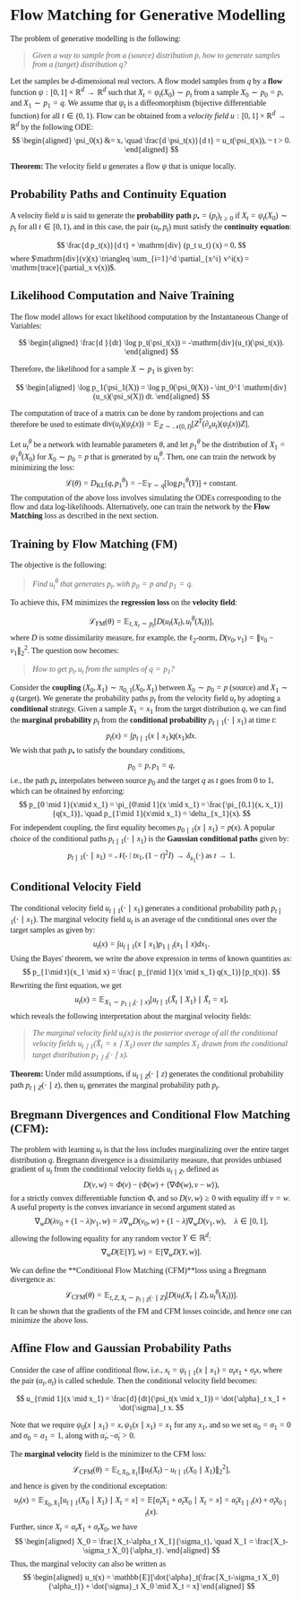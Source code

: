<span style="font-family:verdana">

# Flow Matching for Generative Modelling

The problem of generative modelling is the following:

> _Given a way to sample from a (source) distribution $p$, how to generate samples from a (target) distribution $q$?_

Let the samples be $d$-dimensional real vectors. A flow model samples from $q$ by a **flow** function $\psi: [0, 1] \times \mathbb{R}^d \to \mathbb{R}^d$ such that $X_t = \psi_t(X_0) \sim p_t$ from a sample $X_0 \sim p_0 = p$, and $X_1 \sim p_1 = q$. We assume that $\psi_t$ is a diffeomorphism (bijective differentiable function) for all $t\in(0,1)$. Flow can be obtained from a _velocity field_ $u:[0,1] \times \mathbb{R}^d\to \mathbb{R}^d$ by the following ODE:
$$
\begin{aligned}
\psi_0(x) &= x, \quad \frac{d \psi_t(x)}{d t} = u_t(\psi_t(x)), ~ t > 0.
\end{aligned}
$$

**Theorem:** The velocity field $u$ generates a flow $\psi$ that is unique locally.

## Probability Paths and Continuity Equation

A velocity field $u$ is said to generate the **probability path** $p_\bullet = (p_t)_{t\ge 0}$ if $X_t = \psi_t(X_0) \sim p_t$ for all $t\in[0,1)$, and in this case, the pair $(u_t, p_t)$ must satisfy the **continuity equation**:

$$
\frac{d p_t(x)}{d t} + \mathrm{div} (p_t u_t) (x) = 0,
$$
where $\mathrm{div}(v)(x) \triangleq \sum_{i=1}^d \partial_{x^i} v^i(x) = \mathrm{trace}(\partial_x v(x))$.

## Likelihood Computation and Naive Training

The flow model allows for exact likelihood computation by the Instantaneous Change of Variables:

$$
\begin{aligned}
    \frac{d }{dt} \log p_t(\psi_t(x)) = -\mathrm{div}(u_t)(\psi_t(x)).
\end{aligned}
$$

Therefore, the likelihood for a sample $X \sim p_1$ is given by:

$$
\begin{aligned}
    \log p_1(\psi_1(X)) = \log p_0(\psi_0(X)) - \int_0^1 \mathrm{div}(u_s)(\psi_s(X)) dt.
\end{aligned}
$$

The computation of trace of a matrix can be done by random projections and can therefore be used to estimate $\mathrm{div}(u_t)(\psi_t(x)) = \mathbb{E}_{Z \sim \mathcal{N}(0, I)}[Z^T (\partial_x u_t)(\psi_t(x)) Z]$.

Let $u_t^\theta$ be a network with learnable parameters $\theta$, and let $p_1^\theta$ be the distribution of $X_1 = \psi_1^\theta(X_0)$ for $X_0 \sim p_0 = p$ that is generated by $u_t^\theta$. Then, one can train the network by minimizing the loss:
$$
\mathcal{L}(\theta) = D_{\mathrm{KL}}(q, p_1^\theta) = -\mathbb{E}_{Y \sim q}[\log p_1^\theta(Y)] + \mathrm{constant}.
$$
The computation of the above loss involves simulating the ODEs corresponding to the flow and data log-likelihoods. Alternatively, one can train the network by the **Flow Matching** loss as described in the next section.

## Training by Flow Matching (FM)

The objective is the following:

> _Find $u_t^\theta$ that generates $p_t$, with $p_0 = p$ and $p_1 = q$._

To achieve this, FM minimizes the **regression loss** on the **velocity field**:

$$
 \mathcal{L}_{\mathrm{FM}}(\theta) = \mathbb{E}_{t, X_t \sim p_t}[D(u_t(X_t), u_t^\theta(X_t))],
$$
where $D$ is some dissimilarity measure, for example, the $\ell_2$-norm, $D(v_0, v_1) = \lVert v_0-v_1\rVert _2^2$. The question now becomes:

> _How to get $p_t, u_t$ from the samples of $q = p_1$?_

Consider the **coupling** $(X_0, X_1) \sim \pi_{0,1}(X_0, X_1)$ between $X_0 \sim p_0 = p$ (source) and $X_1 \sim q$ (target). We generate the probability paths $p_t$ from the velocity field $u_t$ by adopting a **conditional** strategy. Given a sample $X_1 = x_1$ from the target distribution $q$, we can find the **marginal probability** $p_t$ from the **conditional probability** $p_{t\mid 1}(\cdot \mid x_1)$ at time $t$:
$$
p_t(x) = \int p_{t\mid 1 }(x \mid x_1) q(x_1) dx.
$$
We wish that path $p_\bullet$ to satisfy the boundary conditions,
$$
p_0 = p, p_1 = q,
$$
i.e., the path $p_\bullet$ interpolates between source $p_0$ and the target $q$ as $t$ goes from $0$ to $1$, which can be obtained by enforcing:
$$
p_{0 \mid 1}(x\mid x_1) = \pi_{0\mid 1}(x \mid x_1) = \frac{\pi_{0,1}(x, x_1)}{q(x_1)}, \quad p_{1\mid 1}(x\mid x_1) = \delta_{x_1}(x).
$$
For independent coupling, the first equality becomes $p_{0\mid 1}(x\mid x_1) = p(x)$. A popular choice of the conditional paths $p_{t\mid 1}(\cdot \mid x_1)$ is the **Gaussian conditional paths** given by:
$$
    p_{t\mid 1}(\cdot \mid x_1) = \mathcal{N}(\cdot \mid tx_1, (1-t)^2 I) \to \delta_{x_1}(\cdot) ~\mathrm{as}~ t\to 1.
$$



## Conditional Velocity Field

The conditional velocity field $u_{t\mid 1}( \cdot \mid x_1)$ generates a conditional probability path $p_{t \mid 1}(\cdot \mid x_1)$. 
The marginal velocity field $u_t$ is an average of the conditional ones over the target samples as given by:
$$
u_t(x) = \int u_{t\mid 1}(x \mid x_1) p_{1\mid t}(x_1\mid x) d x_1.
$$
Using the Bayes' theorem, we write the above expression in terms of known quantities as:
$$
p_{1\mid t}(x_1 \mid x) = \frac{ p_{t\mid 1}(x \mid x_1) q(x_1)}{p_t(x)}.
$$
Rewriting the first equation, we get
$$
u_t(x) = \mathbb{E}_{X_1 \sim p_{1\mid t}(\cdot \mid x)}[u_{t\mid 1}(\tilde{X}_t \mid X_1) \mid \tilde{X}_t = x],
$$
which reveals the following interpretation about the marginal velocity fields: 

> _The marginal velocity field $u_t(x)$ is the posterior average of all the conditional velocity fields $u_{t\mid 1}(\tilde{X}_t = x \mid X_1)$ over the samples $X_1$ drawn from the conditional target distribution $p_{1\mid t}(\cdot \mid x)$._

**Theorem:** Under mild assumptions, if $u_{t\mid Z}(\cdot \mid z)$ generates the conditional probability path $p_{t\mid Z}(\cdot \mid z)$, then $u_t$ generates the marginal probability path $p_t$.

## Bregmann Divergences and Conditional Flow Matching (CFM):

The problem with learning $u_t$ is that the loss includes marginalizing over the entire target distribution $q$. Bregmann divergence is a dissimilarity measure, that provides unbiased gradient of $u_t$ from the conditional velocity fields $u_{t\mid Z}$, defined as
$$
D(v, w) = \Phi(v) - (\Phi(w)+\langle \nabla \Phi(w), v-w \rangle ),
$$
for a strictly convex differentiable function $\Phi$, and so $D(v, w) \ge 0$ with equality iff $v = w$. A useful property is the convex invariance in second argument stated as
$$
\nabla_{w} D(\lambda v_0 + (1-\lambda) v_1, w) = \lambda \nabla_{w} D(v_0, w) + (1-\lambda) \nabla_{w} D(v_1, w), \quad \lambda \in [0,1],
$$
allowing the following equality for any random vector $Y\in \mathbb{R}^d$:
$$
\nabla_{w} D(\mathbb{E}[Y], w) = \mathbb{E}[\nabla_{w} D(Y, w)].
$$

We can define the **Conditional Flow Matching (CFM)**loss using a Bregmann divergence as:
$$
\mathcal{L}_{\mathrm{CFM}}(\theta) = \mathbb{E}_{t, Z, X_t\sim p_{t\mid Z}(\cdot \mid Z)}[D(u_t(X_t\mid Z), u_t^\theta(X_t))].
$$
It can be shown that the gradients of the FM and CFM losses coincide, and hence one can minimize the above loss.

## Affine Flow and Gaussian Probability Paths




Consider the case of affine conditional flow, i.e., $x_t = \psi_{t \mid 1}(x \mid x_1) = \alpha_t x_1 + \sigma_t x$, where the pair $(\alpha_t, \sigma_t)$ is called schedule. Then the conditional velocity field becomes:

$$
u_{t\mid 1}(x \mid x_1) = \frac{d}{dt}(\psi_t(x \mid x_1)) = \dot{\alpha}_t x_1 + \dot{\sigma}_t x.
$$

Note that we require $\psi_0(x \mid x_1) = x, \psi_1(x \mid x_1) = x_1$ for any $x_1$, and so we set $\alpha_0 = \sigma_1 = 0$ and $\sigma_0 = \alpha_1 = 1$, along with $\dot{\alpha}_t, -\dot{\sigma}_t > 0$.

The **marginal velocity** field is the minimizer to the CFM loss:
$$
\mathcal{L}_{\mathrm{CFM}}(\theta) = \mathbb{E}_{t, X_0, X_1}[\lVert u_t(X_t)-u_{t\mid 1}(X_0 \mid X_1)\rVert _2^2],
$$
and hence is given by the conditional exceptation:
$$
u_t(x) = \mathbb{E}_{X_0, X_1}[ u_{t\mid 1}(X_0 \mid X_1) \mid X_t = x] = \mathbb{E}[\dot{\alpha}_t X_1 + \dot{\sigma}_t X_0 \mid X_t = x] = \dot{\alpha}_t \hat{x}_{1\mid t}(x) + \dot{\sigma}_t \hat{x}_{0\mid t}(x).
$$
Further, since $X_t =  \alpha_t X_1 + \sigma_t X_0$, we have
$$
\begin{aligned}
    X_0 = \frac{X_t-\alpha_t X_1}{\sigma_t}, \quad X_1 = \frac{X_t-\sigma_t X_0}{\alpha_t}.
\end{aligned}
$$
Thus, the marginal velocity can also be written as
$$
\begin{aligned}
    u_t(x) = \mathbb{E}[\dot{\alpha}_t(\frac{X_t-\sigma_t X_0}{\alpha_t}) + \dot{\sigma}_t X_0 \mid X_t = x]
\end{aligned}
$$





</span>


